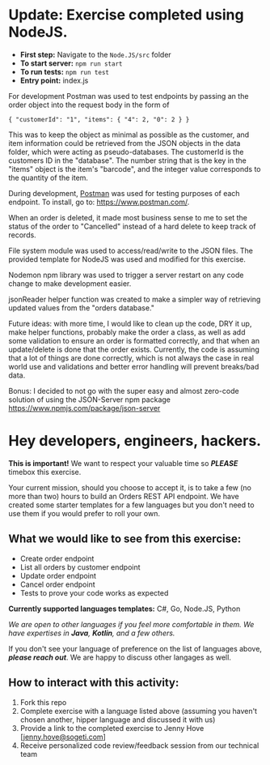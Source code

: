 # Update: Exercise completed using NodeJS.
* **First step:** Navigate to the `Node.JS/src` folder
* **To start server:** `npm run start`
* **To run tests:** `npm run test`
* **Entry point:** index.js

For development Postman was used to test endpoints by passing an the order object into the request body in the form of

`
{
    "customerId": "1",
    "items": {
        "4": 2,
        "0": 2
    }
}
`

This was to keep the object as minimal as possible as the customer, and item information could be retrieved from the JSON objects in the data folder, which were acting as pseudo-databases. The customerId is the customers ID in the "database". The number string that is the key in the "items" object is the item's "barcode", and the integer value corresponds to the quantity of the item.

During development, [Postman](https://www.postman.com/) was used for testing purposes of each endpoint. To install, go to: https://www.postman.com/.

When an order is deleted, it made most business sense to me to set the status of the order to "Cancelled" instead of a hard delete to keep track of records.

File system module was used to access/read/write to the JSON files. The provided template for NodeJS was used and modified for this exercise.

Nodemon npm library was used to trigger a server restart on any code change to make development easier.

jsonReader helper function was created to make a simpler way of retrieving updated values from the "orders database."

Future ideas: with more time, I would like to clean up the code, DRY it up, make helper functions, probably make the order a class, as well as add some validation to ensure an order is formatted correctly, and that when an update/delete is done that the order exists. Currently, the code is assuming that a lot of things are done correctly, which is not always the case in real world use and validations and better error handling will prevent breaks/bad data.

Bonus: I decided to not go with the super easy and almost zero-code solution of using the JSON-Server npm package https://www.npmjs.com/package/json-server

# Hey developers, engineers, hackers. 
**This is important!** We want to respect your valuable time so **_PLEASE_** timebox this exercise.

Your current mission, should you choose to accept it, is to take a few (no more than two) hours to build an Orders REST API endpoint. We have created some starter templates for a few languages but you don't need to use them if you would prefer to roll your own.

## What we would like to see from this exercise:
* Create order endpoint
* List all orders by customer endpoint
* Update order endpoint
* Cancel order endpoint
* Tests to prove your code works as expected

**Currently supported languages templates:** C#, Go, Node.JS, Python

_We are open to other languages if you feel more comfortable in them. We have expertises in **Java**, **Kotlin**, and a few others._

If you don't see your language of preference on the list of languages above, **_please reach out_**. We are happy to discuss other langages as well.

## How to interact with this activity:
1. Fork this repo
2. Complete exercise with a language listed above (assuming you haven't chosen another, hipper language and discussed it with us)
3. Provide a link to the completed exercise to Jenny Hove [jenny.hove@sogeti.com]
4. Receive personalized code review/feedback session from our technical team



